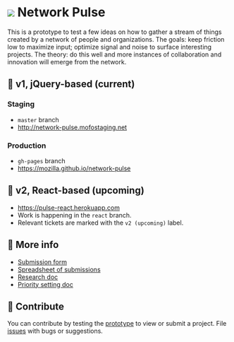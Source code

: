 # <img src="https://github.com/mozilla/network-pulse/blob/gh-pages/favicon.png?raw=true" /> Network Pulse

This is a prototype to test a few ideas on how to gather a stream of things created by a network of people and organizations. The goals: keep friction low to maximize input; optimize signal and noise to surface interesting projects. The theory: do this well and more instances of collaboration and innovation will emerge from the network.

## 🔷 v1, jQuery-based (current)

### Staging

- `master` branch
- http://network-pulse.mofostaging.net

### Production

- `gh-pages` branch
- https://mozilla.github.io/network-pulse

## 🔷 v2, React-based (upcoming)

- https://pulse-react.herokuapp.com
- Work is happening in the `react` branch.
- Relevant tickets are marked with the `v2 (upcoming)` label.


## 🔷 More info

 - [Submission form](https://docs.google.com/a/mozillafoundation.org/forms/d/1CiNYA3gzHPd4HYrgQuQB2KM0TDpsbn6jbMcl-0_OjM4/viewform)
 - [Spreadsheet of submissions](https://docs.google.com/spreadsheets/d/1vmYQjQ9f6CR8Hs5JH3GGJ6F9fqWfLSW0S4dz-t2KTF4/)
 - [Research doc](https://docs.google.com/document/d/1SAAuPgOaVqpQorrbD0vZSnf8wHHYjddPyYrkrFj72kQ/)
 - [Priority setting doc](https://docs.google.com/presentation/d/1jwD5I3y1hT3LRwqY5fPlIn54DiJ5whWnuAK5G8OuEIY/)

## 🔷 Contribute

You can contribute by testing the [prototype](http://mozilla.github.io/network-pulse/) to view or submit a project. File [issues](https://github.com/mozilla/network-pulse/issues) with bugs or suggestions. 


